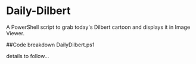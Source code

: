 # Daily-Dilbert

A PowerShell script to grab today's Dilbert cartoon and displays it in Image Viewer.

##Code breakdown
DailyDilbert.ps1

details to follow...
